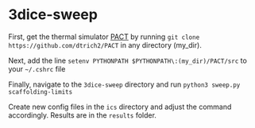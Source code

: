 # 3dice-sweep
First, get the thermal simulator [PACT](https://github.com/dtrich2/PACT) by running `git clone https://github.com/dtrich2/PACT` in any directory (my_dir).

Next, add the line `setenv PYTHONPATH $PYTHONPATH\:(my_dir)/PACT/src` to your `~/.cshrc` file

Finally, navigate to the `3dice-sweep` directory and run `python3 sweep.py scaffolding-limits`

Create new config files in the `ics` directory and adjust the command accordingly. Results are in the `results` folder.
